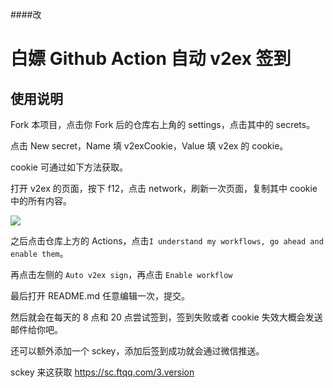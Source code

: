####改
# 白嫖 Github Action 自动 v2ex 签到

## 使用说明
Fork 本项目，点击你 Fork 后的仓库右上角的 settings，点击其中的 secrets。

点击 New secret，Name 填 v2exCookie，Value 填 v2ex 的 cookie。

cookie 可通过如下方法获取。

打开 v2ex 的页面，按下 f12，点击 network，刷新一次页面，复制其中 cookie 中的所有内容。

![](https://i.loli.net/2020/10/20/zxf34BjosKPeXCM.png)

之后点击仓库上方的 Actions，点击`I understand my workflows, go ahead and enable them`。

再点击左侧的 `Auto v2ex sign`，再点击 `Enable workflow`

最后打开 README.md 任意编辑一次，提交。

然后就会在每天的 8 点和 20 点尝试签到，签到失败或者 cookie 失效大概会发送邮件给你吧。

还可以额外添加一个 sckey，添加后签到成功就会通过微信推送。

sckey 来这获取 https://sc.ftqq.com/3.version
